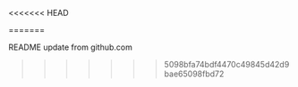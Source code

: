 <<<<<<< HEAD

=======

README update from github.com
>>>>>>> 5098bfa74bdf4470c49845d42d9bae65098fbd72
